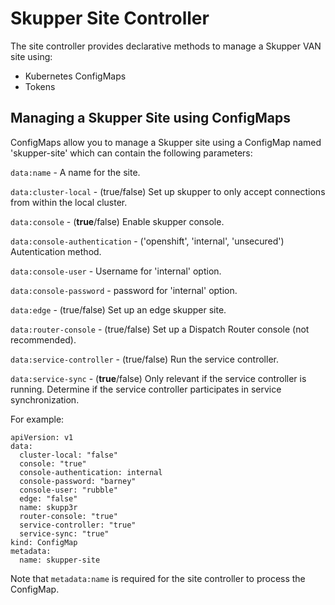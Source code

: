 # Skupper Site Controller

The site controller provides declarative methods to manage a Skupper VAN site using:

* Kubernetes ConfigMaps
* Tokens


## Managing a Skupper Site using ConfigMaps

ConfigMaps allow you to manage a Skupper site using a ConfigMap named 'skupper-site' which can contain the following parameters:

`data:name` -  A name for the site.

`data:cluster-local` -  (true/false) Set up skupper to only accept connections from within the local cluster.

`data:console` -  (**true**/false) Enable skupper console.

`data:console-authentication` -  ('openshift', 'internal', 'unsecured') Autentication method.

`data:console-user` -  Username for 'internal' option.

`data:console-password` - password for 'internal' option.

`data:edge` -  (true/false) Set up an edge skupper site.

`data:router-console` - (true/false) Set up a Dispatch Router console (not recommended).

`data:service-controller` - (true/false) Run the service controller.

`data:service-sync` - (**true**/false) Only relevant if the service controller is running. Determine if the service  controller participates in service synchronization.


For example:

```
apiVersion: v1
data:
  cluster-local: "false"
  console: "true"
  console-authentication: internal
  console-password: "barney"
  console-user: "rubble"
  edge: "false"
  name: skupp3r
  router-console: "true"
  service-controller: "true"
  service-sync: "true"
kind: ConfigMap
metadata:
  name: skupper-site
```

Note that `metadata:name` is required for the site controller to process the ConfigMap.
